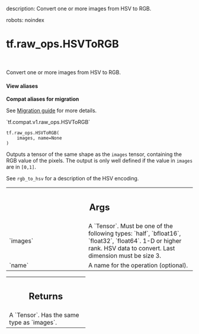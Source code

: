 description: Convert one or more images from HSV to RGB.

robots: noindex

# tf.raw_ops.HSVToRGB

<!-- Insert buttons and diff -->

<table class="tfo-notebook-buttons tfo-api nocontent" align="left">

</table>



Convert one or more images from HSV to RGB.

<section class="expandable">
  <h4 class="showalways">View aliases</h4>
  <p>
<b>Compat aliases for migration</b>
<p>See
<a href="https://www.tensorflow.org/guide/migrate">Migration guide</a> for
more details.</p>
<p>`tf.compat.v1.raw_ops.HSVToRGB`</p>
</p>
</section>

<pre class="devsite-click-to-copy prettyprint lang-py tfo-signature-link">
<code>tf.raw_ops.HSVToRGB(
    images, name=None
)
</code></pre>



<!-- Placeholder for "Used in" -->

Outputs a tensor of the same shape as the `images` tensor, containing the RGB
value of the pixels. The output is only well defined if the value in `images`
are in `[0,1]`.

See `rgb_to_hsv` for a description of the HSV encoding.

<!-- Tabular view -->
 <table class="responsive fixed orange">
<colgroup><col width="214px"><col></colgroup>
<tr><th colspan="2"><h2 class="add-link">Args</h2></th></tr>

<tr>
<td>
`images`
</td>
<td>
A `Tensor`. Must be one of the following types: `half`, `bfloat16`, `float32`, `float64`.
1-D or higher rank. HSV data to convert. Last dimension must be size 3.
</td>
</tr><tr>
<td>
`name`
</td>
<td>
A name for the operation (optional).
</td>
</tr>
</table>



<!-- Tabular view -->
 <table class="responsive fixed orange">
<colgroup><col width="214px"><col></colgroup>
<tr><th colspan="2"><h2 class="add-link">Returns</h2></th></tr>
<tr class="alt">
<td colspan="2">
A `Tensor`. Has the same type as `images`.
</td>
</tr>

</table>

